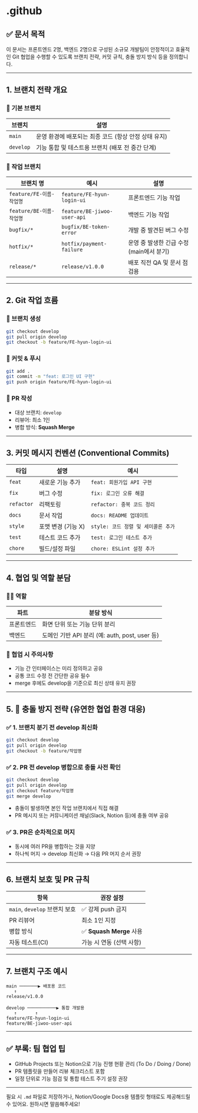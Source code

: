 # .github

## ✅ 문서 목적

이 문서는 프론트엔드 2명, 백엔드 2명으로 구성된 소규모 개발팀이 안정적이고 효율적인 Git 협업을 수행할 수 있도록 브랜치 전략, 커밋 규칙, 충돌 방지 방식 등을 정의합니다.

---

## 1. 브랜치 전략 개요

### 📌 기본 브랜치

| 브랜치 | 설명 |
| --- | --- |
| `main` | 운영 환경에 배포되는 최종 코드 (항상 안정 상태 유지) |
| `develop` | 기능 통합 및 테스트용 브랜치 (배포 전 중간 단계) |

### 📌 작업 브랜치

| 브랜치 명 | 예시 | 설명 |
| --- | --- | --- |
| `feature/FE-이름-작업명` | `feature/FE-hyun-login-ui` | 프론트엔드 기능 작업 |
| `feature/BE-이름-작업명` | `feature/BE-jiwoo-user-api` | 백엔드 기능 작업 |
| `bugfix/*` | `bugfix/BE-token-error` | 개발 중 발견된 버그 수정 |
| `hotfix/*` | `hotfix/payment-failure` | 운영 중 발생한 긴급 수정 (main에서 분기) |
| `release/*` | `release/v1.0.0` | 배포 직전 QA 및 문서 점검용 |

---

## 2. Git 작업 흐름

### 👣 브랜치 생성

```bash
git checkout develop
git pull origin develop
git checkout -b feature/FE-hyun-login-ui

```

### 👣 커밋 & 푸시

```bash
git add .
git commit -m "feat: 로그인 UI 구현"
git push origin feature/FE-hyun-login-ui

```

### 👣 PR 작성

- 대상 브랜치: `develop`
- 리뷰어: 최소 1인
- 병합 방식: **Squash Merge**

---

## 3. 커밋 메시지 컨벤션 (Conventional Commits)

| 타입 | 설명 | 예시 |
| --- | --- | --- |
| `feat` | 새로운 기능 추가 | `feat: 회원가입 API 구현` |
| `fix` | 버그 수정 | `fix: 로그인 오류 해결` |
| `refactor` | 리팩토링 | `refactor: 중복 코드 정리` |
| `docs` | 문서 작업 | `docs: README 업데이트` |
| `style` | 포맷 변경 (기능 X) | `style: 코드 정렬 및 세미콜론 추가` |
| `test` | 테스트 코드 추가 | `test: 로그인 테스트 추가` |
| `chore` | 빌드/설정 파일 | `chore: ESLint 설정 추가` |

---

## 4. 협업 및 역할 분담

### 🧑‍💻 역할

| 파트 | 분담 방식 |
| --- | --- |
| 프론트엔드 | 화면 단위 또는 기능 단위 분리 |
| 백엔드 | 도메인 기반 API 분리 (예: auth, post, user 등) |

### 📌 협업 시 주의사항

- 기능 간 인터페이스는 미리 정의하고 공유
- 공통 코드 수정 전 간단한 공유 필수
- merge 후에도 develop을 기준으로 최신 상태 유지 권장

---

## 5. 🔁 충돌 방지 전략 (유연한 협업 환경 대응)

### ✅ 1. 브랜치 분기 전 develop 최신화

```bash
git checkout develop
git pull origin develop
git checkout -b feature/작업명

```

### ✅ 2. PR 전 develop 병합으로 충돌 사전 확인

```bash
git checkout develop
git pull origin develop
git checkout feature/작업명
git merge develop

```

- 충돌이 발생하면 본인 작업 브랜치에서 직접 해결
- PR 메시지 또는 커뮤니케이션 채널(Slack, Notion 등)에 충돌 여부 공유

### ✅ 3. PR은 순차적으로 머지

- 동시에 여러 PR을 병합하는 것을 지양
- 하나씩 머지 → develop 최신화 → 다음 PR 머지 순서 권장

---

## 6. 브랜치 보호 및 PR 규칙

| 항목 | 권장 설정 |
| --- | --- |
| `main`, `develop` 브랜치 보호 | ✅ 강제 push 금지 |
| PR 리뷰어 | 최소 1인 지정 |
| 병합 방식 | ✅ **Squash Merge** 사용 |
| 자동 테스트(CI) | 가능 시 연동 (선택 사항) |

---

## 7. 브랜치 구조 예시

```
main ───────▶ 배포용 코드
   ↑
release/v1.0.0

develop ───────────▶ 통합 개발용
   ↑       ↑
feature/FE-hyun-login-ui
feature/BE-jiwoo-user-api

```

---

## ✅ 부록: 팀 협업 팁

- GitHub Projects 또는 Notion으로 기능 진행 현황 관리 (To Do / Doing / Done)
- PR 템플릿을 만들어 리뷰 체크리스트 포함
- 일정 단위로 기능 점검 및 통합 테스트 주기 설정 권장

---

필요 시 `.md` 파일로 저장하거나, Notion/Google Docs용 템플릿 형태로도 제공해드릴 수 있어요. 원하시면 말씀해주세요!
